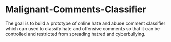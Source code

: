 # Malignant-Comments-Classifier


The goal is to build a prototype of online hate and abuse comment classifier which can used to classify hate and offensive comments so that it can be controlled and restricted from spreading hatred and cyberbullying. 
